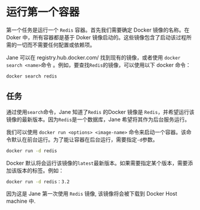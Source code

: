 # 运行第一个容器

第一个任务是运行一个 `Redis` 容器。首先我们需要确定 Docker 镜像的名称。在 Doker 中，所有容器都是基于 Doker 镜像启动的。这些镜像包含了启动该过程所需的一切而不需要任何配置或依赖项。 

Jane 可以在 registry.hub.docker.com/ 找到现有的镜像，或者使用 `docker search <name>`命令 。例如，要查找`Redis`的镜像，可以使用以下 docker 命令：
```bash
docker search redis
```
## 任务

通过使用`search`命令，Jane 知道了`Redis` 的Docker 镜像是 `Redis`，并希望运行该镜像的最新版本。因为`Redis`是一个数据库，Jane 希望将其作为后台服务运行。 

我们可以使用 `docker run <options> <image-name>` 命令来启动一个容器。该命令默认在前台运行。为了能让容器在后台运行，需要指定`-d`参数。

```bash
docker run -d redis
```
Docker 默认将会运行该镜像的`latest`最新版本。如果需要指定某个版本，需要添加该版本的标签。例如：
```bash
docker run -d redis：3.2
```
因为这是 Jane 第一次使用 `Redis` 镜像, 该镜像将会被下载到 Docker Host machine 中.
